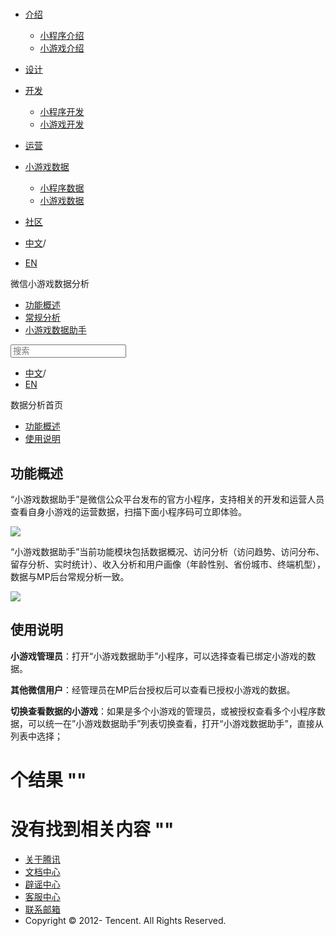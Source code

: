 <div class="book with-summary">

<div class="head">

<div class="head_box">

# [](javascript:; "_('微信公众平台 小程序')")

<div class="header_ctrls">

*   [介绍](javascript:;)
    *   [小程序介绍](https://developers.weixin.qq.com/miniprogram/introduction/index.html?t=18080816)
    *   [小游戏介绍](https://developers.weixin.qq.com/minigame/introduction/index.html?t=18080816)
*   [设计](https://developers.weixin.qq.com/miniprogram/design/index.html?t=18080816)
*   [开发](javascript:;)
    *   [小程序开发](https://developers.weixin.qq.com/miniprogram/dev/index.html?t=18080816)
    *   [小游戏开发](https://developers.weixin.qq.com/minigame/dev/index.html?t=18080816)
*   [运营](https://developers.weixin.qq.com/miniprogram/product/index.html?t=18080816)
*   [小游戏数据](javascript:;)
    *   [小程序数据](https://developers.weixin.qq.com/miniprogram/analysis/index.html?t=18080816)
    *   [小游戏数据](https://developers.weixin.qq.com/minigame/analysis/index.html?t=18080816)
*   [社区](https://developers.weixin.qq.com/)

*   [中文](https://developers.weixin.qq.com/minigame/analysis/assistant.html?t=18080816)<span class="split-line">/</span>
*   [EN](https://developers.weixin.qq.com/minigame/en/analysis/assistant.html?t=18080816)

</div>

</div>

</div>

<div class="sub_nav_box">

<div class="sub_nav_inner">

<div class="book-summary-opr" id="js-book-summary-opr"><a class="book-summary-btn"></a></div>

<div class="top_sub_nav">

<div class="top_title_wap"><span class="icon_title icon_doc"></span>

微信小游戏数据分析

</div>

*   [功能概述](.)
*   [常规分析](./Analysis.html)
*   [小游戏数据助手](./assistant.html)

</div>

<div id="book-search-input" role="search">

<form><label for="search-input" class="search-icon" id="js-search-icon"></label><input type="text" id="search-input" name="search-input" placeholder="搜索"> </form>

</div>

*   [中文](https://developers.weixin.qq.com/minigame/analysis/assistant.html?t=18080816)<span class="split-line">/</span>
*   [EN](https://developers.weixin.qq.com/minigame/en/analysis/assistant.html?t=18080816)

</div>

</div>

<div class="book-summary">

<div class="book-summary-home" id="js-summary-home"><a><span class="icon_home_s icon_doc"></span><span class="s_title_2">数据分析首页</span></a></div>

<nav role="navigation">

*   [功能概述](./assistant.html#功能概述)
*   [使用说明](./assistant.html#使用说明)

</nav>

</div>

<div class="book-body">

<div class="body-inner">

<div class="page-wrapper" tabindex="-1" role="main">

<div class="page-inner">

<div id="book-search-results">

<div class="search-noresults">

<section class="normal markdown-section">

# 功能概述

“小游戏数据助手”是微信公众平台发布的官方小程序，支持相关的开发和运营人员查看自身小游戏的运营数据，扫描下面小程序码可立即体验。

![](https://developers.weixin.qq.com/minigame/analysis/image/aa.png?t=18080816)

“小游戏数据助手”当前功能模块包括数据概况、访问分析（访问趋势、访问分布、留存分析、实时统计）、收入分析和用户画像（年龄性别、省份城市、终端机型），数据与MP后台常规分析一致。

![](https://developers.weixin.qq.com/minigame/analysis/image/bb.png?t=18080816)

# 使用说明

**小游戏管理员**：打开“小游戏数据助手”小程序，可以选择查看已绑定小游戏的数据。

**其他微信用户**：经管理员在MP后台授权后可以查看已授权小游戏的数据。

**切换查看数据的小游戏**：如果是多个小游戏的管理员，或被授权查看多个小程序数据，可以统一在”小游戏数据助手”列表切换查看，打开“小游戏数据助手”，直接从列表中选择；

</section>

</div>

<div class="search-results">

<div class="has-results">

# <span class="search-results-count"></span>个结果 "<span class="search-query"></span>"

</div>

<div class="no-results">

# 没有找到相关内容 "<span class="search-query"></span>"

</div>

</div>

</div>

</div>

</div>

<div class="foot" id="footer">

*   [关于腾讯](https://www.tencent.com/zh-cn/index.html)
*   [文档中心](https://developers.weixin.qq.com/miniprogram/introduction/index.html?t=1484641676)
*   [辟谣中心](https://mp.weixin.qq.com/cgi-bin/opshowpage?action=dispelinfo&lang=zh_CN&begin=1&count=9)
*   [客服中心](https://kf.qq.com/product/wx_xcx.html)
*   [联系邮箱](mailto:weixinmp@qq.com)
*   Copyright © 2012-<span id="s_copyright_year"></span> Tencent. All Rights Reserved.

</div>

</div>

[](./Analysis.html)</div>

</div>